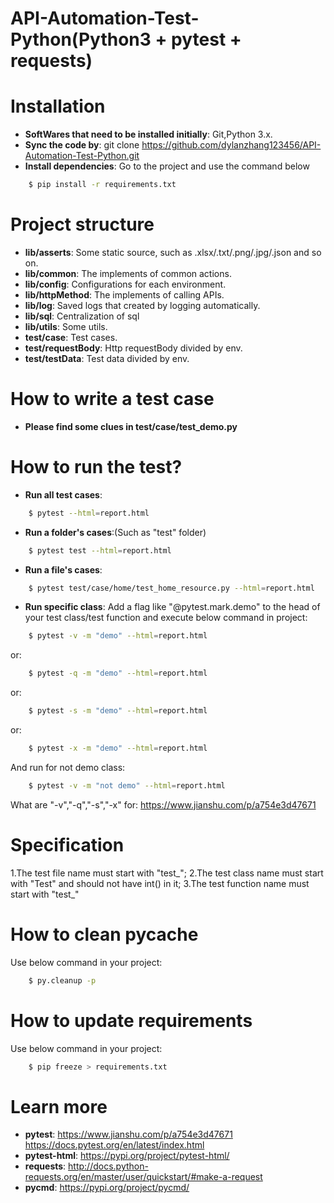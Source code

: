 # API-Automation-Test-Python(Python3 + pytest + requests)

# Installation
* __SoftWares that need to be installed initially__: Git,Python 3.x.
* __Sync the code by__: git clone https://github.com/dylanzhang123456/API-Automation-Test-Python.git
* __Install dependencies__: Go to the project and use the command below

```bash
    $ pip install -r requirements.txt
```  
# Project structure
* __lib/asserts__: Some static source, such as .xlsx/.txt/.png/.jpg/.json and so on.
* __lib/common__: The implements of common actions.
* __lib/config__: Configurations for each environment.
* __lib/httpMethod__: The implements of calling APIs.
* __lib/log__: Saved logs that created by logging automatically.
* __lib/sql__: Centralization of sql
* __lib/utils__: Some utils.
* __test/case__: Test cases.
* __test/requestBody__: Http requestBody divided by env.
* __test/testData__: Test data divided by env.

# How to write a test case
* __Please find some clues in test/case/test_demo.py__

# How to run the test?
* __Run all test cases__: 
```bash
    $ pytest --html=report.html
``` 
* __Run a folder's cases__:(Such as "test" folder) 
```bash
    $ pytest test --html=report.html
``` 
* __Run a file's cases__: 
```bash
    $ pytest test/case/home/test_home_resource.py --html=report.html
``` 
* __Run specific class__: 
Add a flag like "@pytest.mark.demo" to the head of your test class/test function and execute below command in project:
```bash
    $ pytest -v -m "demo" --html=report.html
``` 
or:
```bash
    $ pytest -q -m "demo" --html=report.html
``` 
or:
```bash
    $ pytest -s -m "demo" --html=report.html
``` 
or:
```bash
    $ pytest -x -m "demo" --html=report.html
``` 
And run for not demo class:
```bash
    $ pytest -v -m "not demo" --html=report.html
``` 
What are "-v","-q","-s","-x" for: https://www.jianshu.com/p/a754e3d47671

# Specification
1.The test file name must start with "test_";
2.The test class name must start with "Test" and should not have int() in it;
3.The test function name must start with "test_"

# How to clean pycache
Use below command in your project:
```bash
    $ py.cleanup -p
``` 

# How to update requirements
Use below command in your project:
```bash
    $ pip freeze > requirements.txt
``` 

# Learn more
* __pytest__: 
https://www.jianshu.com/p/a754e3d47671
https://docs.pytest.org/en/latest/index.html
* __pytest-html__: https://pypi.org/project/pytest-html/
* __requests__: http://docs.python-requests.org/en/master/user/quickstart/#make-a-request
* __pycmd__: https://pypi.org/project/pycmd/